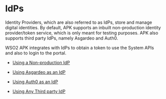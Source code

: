 # IdPs

Identity Providers, which are also referred to as IdPs, store and manage digital identities. By default, APK supports an inbuilt non-production identity provider/token service, which is only meant for testing purposes. APK also supports third party IdPs, namely Asgardeo and Auth0. 

WSO2 APK integrates with IdPs to obtain a token to use the System APIs and also to login to the portal.

- [Using a Non-production IdP](../../../../non-production-idp)

- [Using Asgardeo as an IdP](../../../../asgardeo-idp)

- [Using Auth0 as an IdP](../../../../auth0-idp)

- [Using Any Third party IdP](../../../../third-party-idp)
